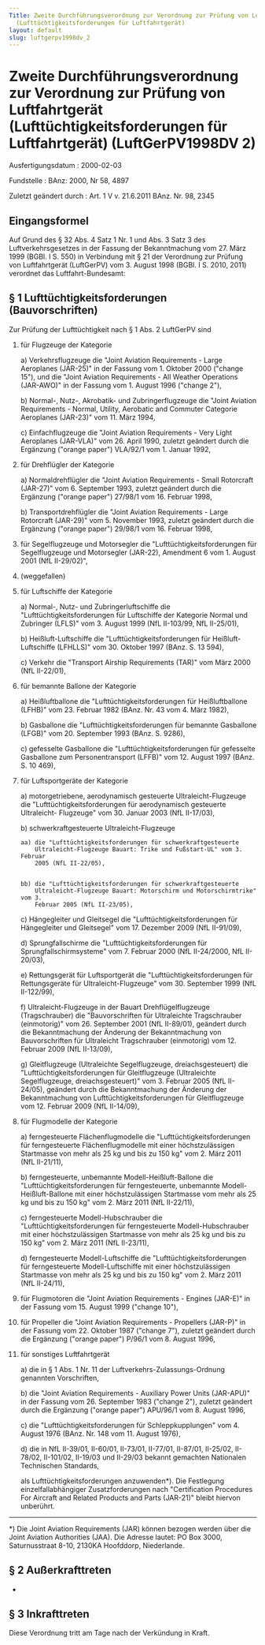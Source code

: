 ```yaml
---
Title: Zweite Durchführungsverordnung zur Verordnung zur Prüfung von Luftfahrtgerät
  (Lufttüchtigkeitsforderungen für Luftfahrtgerät)
layout: default
slug: luftgerpv1998dv_2
---
```


# Zweite Durchführungsverordnung zur Verordnung zur Prüfung von Luftfahrtgerät (Lufttüchtigkeitsforderungen für Luftfahrtgerät) (LuftGerPV1998DV 2)

Ausfertigungsdatum
:   2000-02-03

Fundstelle
:   BAnz: 2000, Nr 58, 4897

Zuletzt geändert durch
:   Art. 1 V v. 21.6.2011 BAnz. Nr. 98, 2345


## Eingangsformel

Auf Grund des § 32 Abs. 4 Satz 1 Nr. 1 und Abs. 3 Satz 3 des
Luftverkehrsgesetzes in der Fassung der Bekanntmachung vom 27. März
1999 (BGBl. I S. 550) in Verbindung mit § 21 der Verordnung zur
Prüfung von Luftfahrtgerät (LuftGerPV) vom 3. August 1998 (BGBl. I S.
2010, 2011) verordnet das Luftfahrt-Bundesamt:


## § 1 Lufttüchtigkeitsforderungen (Bauvorschriften)

Zur Prüfung der Lufttüchtigkeit nach § 1 Abs. 2 LuftGerPV sind

1.  für Flugzeuge der Kategorie

    a)  Verkehrsflugzeuge die "Joint Aviation Requirements - Large Aeroplanes
        (JAR-25)" in der Fassung vom 1. Oktober 2000 ("change 15"), und die
        "Joint Aviation Requirements - All Weather Operations (JAR-AWO)" in
        der Fassung vom 1. August 1996 ("change 2"),


    b)  Normal-, Nutz-, Akrobatik- und Zubringerflugzeuge die "Joint Aviation
        Requirements - Normal, Utility, Aerobatic and Commuter Categorie
        Aeroplanes (JAR-23)" vom 11. März 1994,


    c)  Einfachflugzeuge die "Joint Aviation Requirements - Very Light
        Aeroplanes (JAR-VLA)" vom 26. April 1990, zuletzt geändert durch die
        Ergänzung ("orange paper") VLA/92/1 vom 1. Januar 1992,





2.  für Drehflügler der Kategorie

    a)  Normaldrehflügler die "Joint Aviation Requirements - Small Rotorcraft
        (JAR-27)" vom 6. September 1993, zuletzt geändert durch die Ergänzung
        ("orange paper") 27/98/1 vom 16. Februar 1998,


    b)  Transportdrehflügler die "Joint Aviation Requirements - Large
        Rotorcraft (JAR-29)" vom 5. November 1993, zuletzt geändert durch die
        Ergänzung ("orange paper") 29/98/1 vom 16. Februar 1998,





3.  für Segelflugzeuge und Motorsegler die "Lufttüchtigkeitsforderungen
    für Segelflugzeuge und Motorsegler (JAR-22), Amendment 6 vom 1. August
    2001 (NfL II-29/02)",


4.  (weggefallen)


5.  für Luftschiffe der Kategorie

    a)  Normal-, Nutz- und Zubringerluftschiffe die
        "Lufttüchtigkeitsforderungen für Luftschiffe der Kategorie Normal und
        Zubringer (LFLS)" vom 3. August 1999 (NfL II-103/99, NfL II-25/01),


    b)  Heißluft-Luftschiffe die "Lufttüchtigkeitsforderungen für Heißluft-
        Luftschiffe (LFHLLS)" vom 30. Oktober 1997 (BAnz. S. 13 594),


    c)  Verkehr die "Transport Airship Requirements (TAR)" vom März 2000 (NfL
        II-22/01),





6.  für bemannte Ballone der Kategorie

    a)  Heißluftballone die "Lufttüchtigkeitsforderungen für Heißluftballone
        (LFHB)" vom 23. Februar 1982 (BAnz. Nr. 43 vom 4. März 1982),


    b)  Gasballone die "Lufttüchtigkeitsforderungen für bemannte Gasballone
        (LFGB)" vom 20. September 1993 (BAnz. S. 9286),


    c)  gefesselte Gasballone die "Lufttüchtigkeitsforderungen für gefesselte
        Gasballone zum Personentransport (LFFB)" vom 12. August 1997 (BAnz. S.
        10 469),





7.  für Luftsportgeräte der Kategorie

    a)  motorgetriebene, aerodynamisch gesteuerte Ultraleicht-Flugzeuge die
        "Lufttüchtigkeitsforderungen für aerodynamisch gesteuerte Ultraleicht-
        Flugzeuge" vom 30. Januar 2003 (NfL II-17/03),


    b)  schwerkraftgesteuerte Ultraleicht-Flugzeuge

        aa) die "Lufttüchtigkeitsforderungen für schwerkraftgesteuerte
            Ultraleicht-Flugzeuge Bauart: Trike und Fußstart-UL" vom 3. Februar
            2005 (NfL II-22/05),


        bb) die "Lufttüchtigkeitsforderungen für schwerkraftgesteuerte
            Ultraleicht-Flugzeuge Bauart: Motorschirm und Motorschirmtrike" vom 3.
            Februar 2005 (NfL II-23/05),





    c)  Hängegleiter und Gleitsegel die "Lufttüchtigkeitsforderungen für
        Hängegleiter und Gleitsegel" vom 17. Dezember 2009 (NfL II-91/09),


    d)  Sprungfallschirme die "Lufttüchtigkeitsforderungen für
        Sprungfallschirmsysteme" vom 7. Februar 2000 (NfL II-24/2000, NfL
        II-20/03),


    e)  Rettungsgerät für Luftsportgerät die "Lufttüchtigkeitsforderungen für
        Rettungsgeräte für Ultraleicht-Flugzeuge" vom 30. September 1999 (NfL
        II-122/99),


    f)  Ultraleicht-Flugzeuge in der Bauart Drehflügelflugzeuge
        (Tragschrauber) die "Bauvorschriften für Ultraleichte Tragschrauber
        (einmotorig)" vom 26. September 2001 (NfL II-89/01), geändert durch
        die Bekanntmachung der Änderung der Bekanntmachung von Bauvorschriften
        für Ultraleicht Tragschrauber (einmotorig) vom 12. Februar 2009 (NfL
        II-13/09),


    g)  Gleitflugzeuge (Ultraleichte Segelflugzeuge, dreiachsgesteuert) die
        "Lufttüchtigkeitsforderungen für Gleitflugzeuge (Ultraleichte
        Segelflugzeuge, dreiachsgesteuert)" vom 3. Februar 2005 (NfL
        II-24/05), geändert durch die Bekanntmachung der Änderung der
        Bekanntmachung von Lufttüchtigkeitsforderungen für Gleitflugzeuge vom
        12\. Februar 2009 (NfL II-14/09),





8.  für Flugmodelle der Kategorie

    a)  ferngesteuerte Flächenflugmodelle die "Lufttüchtigkeitsforderungen für
        ferngesteuerte Flächenflugmodelle mit einer höchstzulässigen
        Startmasse von mehr als 25 kg und bis zu 150 kg" vom 2. März 2011 (NfL
        II-21/11),


    b)  ferngesteuerte, unbemannte Modell-Heißluft-Ballone die
        "Lufttüchtigkeitsforderungen für ferngesteuerte, unbemannte Modell-
        Heißluft-Ballone mit einer höchstzulässigen Startmasse vom mehr als 25
        kg und bis zu 150 kg" vom 2. März 2011 (NfL II-22/11),


    c)  ferngesteuerte Modell-Hubschrauber die "Lufttüchtigkeitsforderungen
        für ferngesteuerte Modell-Hubschrauber mit einer höchstzulässigen
        Startmasse von mehr als 25 kg und bis zu 150 kg" vom 2. März 2011 (NfL
        II-23/11),


    d)  ferngesteuerte Modell-Luftschiffe die "Lufttüchtigkeitsforderungen für
        ferngesteuerte Modell-Luftschiffe mit einer höchstzulässigen
        Startmasse von mehr als 25 kg und bis zu 150 kg" vom 2. März 2011 (NfL
        II-24/11),





9.  für Flugmotoren die "Joint Aviation Requirements - Engines (JAR-E)" in
    der Fassung vom 15. August 1999 ("change 10"),


10. für Propeller die "Joint Aviation Requirements - Propellers (JAR-P)"
    in der Fassung vom 22. Oktober 1987 ("change 7"), zuletzt geändert
    durch die Ergänzung ("orange paper") P/96/1 vom 8. August 1996,


11. für sonstiges Luftfahrtgerät

    a)  die in § 1 Abs. 1 Nr. 11 der Luftverkehrs-Zulassungs-Ordnung genannten
        Vorschriften,


    b)  die "Joint Aviation Requirements - Auxiliary Power Units (JAR-APU)" in
        der Fassung vom 26. September 1983 ("change 2"), zuletzt geändert
        durch die Ergänzung ("orange paper") APU/96/1 vom 8. August 1996,


    c)  die "Lufttüchtigkeitsforderungen für Schleppkupplungen" vom 4. August
        1976 (BAnz. Nr. 148 vom 11. August 1976),


    d)  die in NfL II-39/01, II-60/01, II-73/01, II-77/01, II-87/01, II-25/02,
        II-78/02, II-101/02, II-19/03 und II-29/03 bekannt gemachten
        Nationalen Technischen Standards,




    als Lufttüchtigkeitsforderungen anzuwenden\*). Die Festlegung
    einzelfallabhängiger Zusatzforderungen nach "Certification Procedures
    For Aircraft and Related Products and Parts (JAR-21)" bleibt hiervon
    unberührt.



-----

\*) Die Joint Aviation Requirements (JAR) können bezogen werden über die
    Joint Aviation Authorities (JAA). Die Adresse lautet: PO Box 3000,
    Saturnusstraat 8-10, 2130KA Hoofddorp, Niederlande.





## § 2 Außerkrafttreten

-


## § 3 Inkrafttreten

Diese Verordnung tritt am Tage nach der Verkündung in Kraft.


